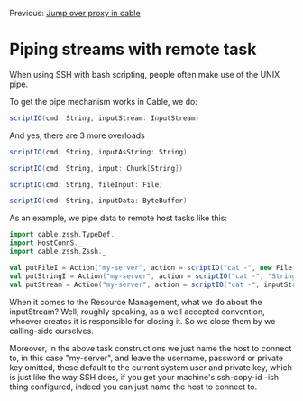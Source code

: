 Previous: [Jump over proxy in cable](Jump_over_proxy_in_cable.md)

# Piping streams with remote task

When using SSH with bash scripting, people often make use of the UNIX pipe.

To get the pipe mechanism works in Cable, we do:

```scala
scriptIO(cmd: String, inputStream: InputStream)
```

And yes, there are 3 more overloads

```scala
scriptIO(cmd: String, inputAsString: String)

scriptIO(cmd: String, input: Chunk[String])

scriptIO(cmd: String, fileInput: File)

scriptIO(cmd: String, inputData: ByteBuffer)

```

As an example, we pipe data to remote host tasks like this:

```scala
import cable.zssh.TypeDef._
import HostConnS._
import cable.zssh.Zssh._

val putFileI = Action("my-server", action = scriptIO("cat -", new File("My file.txt")))
val putStringI = Action("my-server", action = scriptIO("cat -", "String data"))
val putStream = Action("my-server", action = scriptIO("cat -", inputStream))
```

When it comes to the Resource Management, what we do about the inputStream? Well, roughly speaking,
as a well accepted convention, whoever creates it is responsible for closing it. So we close them by
we calling-side ourselves.

Moreover, in the above task constructions we just name the host to connect to, in this case
"my-server", and leave the username, password or private key omitted, these default to the
current system user and private key, which is just like the way SSH does, if you get your machine's
ssh-copy-id -ish thing configured, indeed you can just name the host to connect to.
